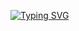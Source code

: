 [![Typing SVG](https://readme-typing-svg.demolab.com?font=Futura&pause=1000&color=4427F7&width=435&lines=Sukrut+Nadigotti)](https://git.io/typing-svg)
